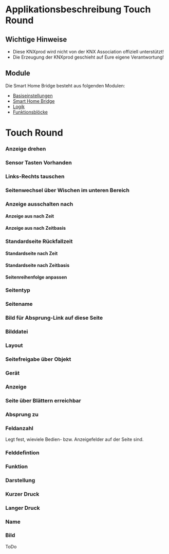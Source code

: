 <!-- SPDX-License-Identifier: AGPL-3.0-only -->
<!-- Copyright (C) 2025 Andreas   Michael Geramb -->

# Applikationsbeschreibung Touch Round

## Wichtige Hinweise

* Diese KNXprod wird nicht von der KNX Association offiziell unterstützt!
* Die Erzeugung der KNXprod geschieht auf Eure eigene Verantwortung!

## Module

Die Smart Home Bridge besteht aus folgenden Modulen:

- [Basiseinstellungen](https://github.com/OpenKNX/OGM-Common/blob/v1/doc/Applikationsbeschreibung-Common.md)
- [Smart Home Bridge](https://github.com/OpenKNX/OFM-SmartHomeBridge/tree/v1/doc/Applikationsbeschreibung-SmartHomeBridge.md)
- [Logik](https://github.com/OpenKNX/OFM-LogicModule/blob/v1/doc/Applikationsbeschreibung-Logik.md)
- [Funktionsblöcke](https://github.com/OpenKNX/OFM-FunctionBlocks/blob/v1/doc/Applikationsbeschreibung-FunctionBlocks.md)

<!-- DOC -->
# Touch Round

<!-- DOC -->
### Anzeige drehen

<!-- DOC -->
### Sensor Tasten Vorhanden

<!-- DOC -->
### Links-Rechts tauschen

<!-- DOC -->
### Seitenwechsel über Wischen im unteren Bereich

<!-- DOC -->
### Anzeige ausschalten nach

<!-- DOC -->
#### Anzeige aus nach Zeit

<!-- DOC -->
#### Anzeige aus nach Zeitbasis

<!-- DOC -->
### Standardseite Rückfallzeit 

<!-- DOC -->
#### Standardseite nach Zeit 

<!-- DOC -->
#### Standardseite nach Zeitbasis 


<!-- DOC HelpContext="MovePageButtons" -->
#### Seitenreihenfolge anpassen

<!-- DOC -->
### Seitentyp

<!-- DOC -->
### Seitename

<!-- DOC -->
### Bild für Absprung-Link auf diese Seite

<!-- DOC -->
### Bilddatei

<!-- DOC -->
### Layout

<!-- DOC -->
### Seitefreigabe über Objekt

<!-- DOC -->
### Gerät

<!-- DOC -->
### Anzeige

<!-- DOC -->
### Seite über Blättern erreichbar

<!-- DOC -->
### Absprung zu

<!-- DOC -->
### Feldanzahl

Legt fest, wieviele Bedien- bzw. Anzeigefelder auf der Seite sind.

<!-- DOC -->
### Felddefintion

<!-- DOC -->
### Funktion

<!-- DOC -->
### Darstellung

<!-- DOC -->
### Kurzer Druck

<!-- DOC -->
### Langer Druck

<!-- DOC -->
### Name

<!-- DOC -->
### Bild


ToDo